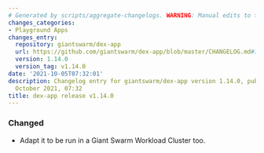 ```yaml
---
# Generated by scripts/aggregate-changelogs. WARNING: Manual edits to this files will be overwritten.
changes_categories:
- Playground Apps
changes_entry:
  repository: giantswarm/dex-app
  url: https://github.com/giantswarm/dex-app/blob/master/CHANGELOG.md#1140---2021-10-05
  version: 1.14.0
  version_tag: v1.14.0
date: '2021-10-05T07:32:01'
description: Changelog entry for giantswarm/dex-app version 1.14.0, published on 05
  October 2021, 07:32
title: dex-app release v1.14.0
---
```


### Changed
- Adapt it to be run in a Giant Swarm Workload Cluster too.

